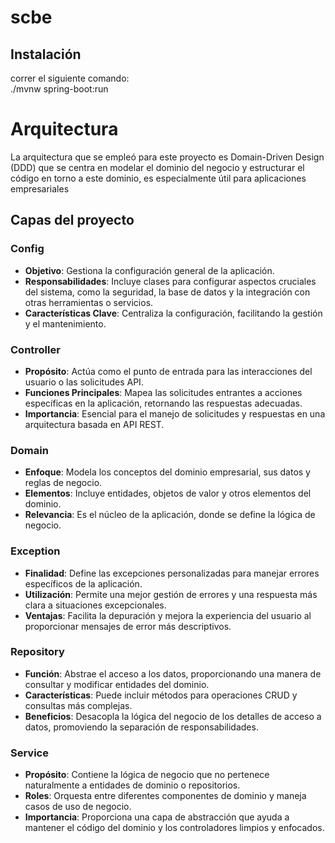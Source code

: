 # scbe
## Instalación
correr el siguiente comando: <br>
./mvnw spring-boot:run
# Arquitectura
La arquitectura que se empleó para este proyecto es Domain-Driven Design (DDD) que se centra en modelar el dominio del negocio y estructurar el código en torno a este dominio, es especialmente útil para aplicaciones empresariales
## Capas del proyecto
### Config
- **Objetivo**: Gestiona la configuración general de la aplicación.
- **Responsabilidades**: Incluye clases para configurar aspectos cruciales del sistema, como la seguridad, la base de datos y la integración con otras herramientas o servicios.
- **Características Clave**: Centraliza la configuración, facilitando la gestión y el mantenimiento.
### Controller
- **Propósito**: Actúa como el punto de entrada para las interacciones del usuario o las solicitudes API.
- **Funciones Principales**: Mapea las solicitudes entrantes a acciones específicas en la aplicación, retornando las respuestas adecuadas.
- **Importancia**: Esencial para el manejo de solicitudes y respuestas en una arquitectura basada en API REST.
### Domain
- **Enfoque**: Modela los conceptos del dominio empresarial, sus datos y reglas de negocio.
- **Elementos**: Incluye entidades, objetos de valor y otros elementos del dominio.
- **Relevancia**: Es el núcleo de la aplicación, donde se define la lógica de negocio.
### Exception
- **Finalidad**: Define las excepciones personalizadas para manejar errores específicos de la aplicación.
- **Utilización**: Permite una mejor gestión de errores y una respuesta más clara a situaciones excepcionales.
- **Ventajas**: Facilita la depuración y mejora la experiencia del usuario al proporcionar mensajes de error más descriptivos.
### Repository
- **Función**: Abstrae el acceso a los datos, proporcionando una manera de consultar y modificar entidades del dominio.
- **Características**: Puede incluir métodos para operaciones CRUD y consultas más complejas.
- **Beneficios**: Desacopla la lógica del negocio de los detalles de acceso a datos, promoviendo la separación de responsabilidades.
### Service
- **Propósito**: Contiene la lógica de negocio que no pertenece naturalmente a entidades de dominio o repositorios.
- **Roles**: Orquesta entre diferentes componentes de dominio y maneja casos de uso de negocio.
- **Importancia**: Proporciona una capa de abstracción que ayuda a mantener el código del dominio y los controladores limpios y enfocados.


